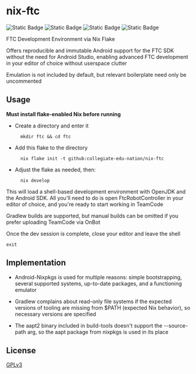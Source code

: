 # nix-ftc
![Static Badge](https://img.shields.io/badge/Android_API-30-blue)
![Static Badge](https://img.shields.io/badge/OpenJDK-21.0.2-blue)
![Static Badge](https://img.shields.io/badge/Platforms-Linux,_macOS-green)
![Static Badge](https://img.shields.io/badge/Powered_by_Nix-grey?logo=nixOS&logoColor=white)

FTC Development Environment via Nix Flake 

Offers reproducible and immutable Android support for the FTC SDK without the need for Android Studio, enabling advanced FTC development in your editor of choice without userspace clutter

Emulation is not included by default, but relevant boilerplate need only be uncommented

## Usage

<b>Must install flake-enabled Nix before running</b>

* Create a directory and enter it

        mkdir ftc && cd ftc

* Add this flake to the directory

        nix flake init -t github:collegiate-edu-nation/nix-ftc

* Adjust the flake as needed, then:  

        nix develop

This will load a shell-based development environment with OpenJDK and the Android SDK. All you'll need to do is open FtcRobotController in your editor of choice, and you're ready to start working in TeamCode

Gradlew builds are supported, but manual builds can be omitted if you prefer uploading TeamCode via OnBot

Once the dev session is complete, close your editor and leave the shell

    exit

## Implementation

* Android-Nixpkgs is used for multiple reasons: simple bootstrapping, several supported systems, up-to-date packages, and a functioning emulator

* Gradlew complains about read-only file systems if the expected versions of tooling are missing from $PATH (expected Nix behavior), so necessary versions are specified

* The aapt2 binary included in build-tools doesn't support the --source-path arg, so the aapt package from nixpkgs is used in its place

## License
[GPLv3](COPYING)
